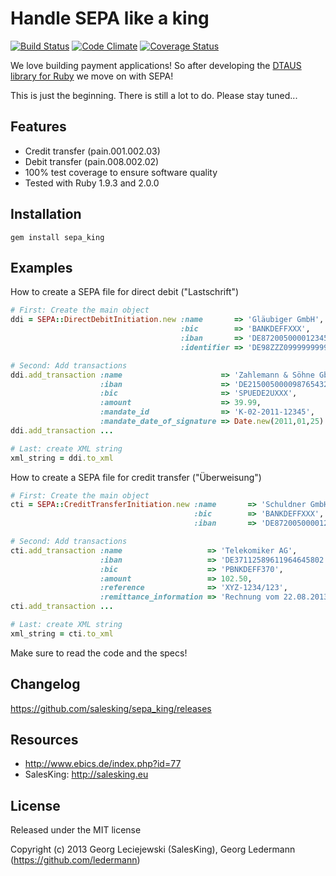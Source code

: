 # Handle SEPA like a king

[![Build Status](https://secure.travis-ci.org/salesking/sepa_king.png)](http://travis-ci.org/salesking/sepa_king)
[![Code Climate](https://codeclimate.com/github/salesking/sepa_king.png)](https://codeclimate.com/github/salesking/sepa_king)
[![Coverage Status](https://coveralls.io/repos/salesking/sepa_king/badge.png)](https://coveralls.io/r/salesking/sepa_king)

We love building payment applications! So after developing the [DTAUS library for Ruby](https://github.com/salesking/king_dtaus) we move on with SEPA!

This is just the beginning. There is still a lot to do. Please stay tuned...


## Features

* Credit transfer (pain.001.002.03)
* Debit transfer (pain.008.002.02)
* 100% test coverage to ensure software quality
* Tested with Ruby 1.9.3 and 2.0.0


## Installation

    gem install sepa_king


## Examples

How to create a SEPA file for direct debit ("Lastschrift")

```ruby
# First: Create the main object
ddi = SEPA::DirectDebitInitiation.new :name       => 'Gläubiger GmbH',
                                      :bic        => 'BANKDEFFXXX',
                                      :iban       => 'DE87200500001234567890',
                                      :identifier => 'DE98ZZZ09999999999'

# Second: Add transactions
ddi.add_transaction :name                      => 'Zahlemann & Söhne GbR',
                    :iban                      => 'DE21500500009876543210',
                    :bic                       => 'SPUEDE2UXXX',
                    :amount                    => 39.99,
                    :mandate_id                => 'K-02-2011-12345',
                    :mandate_date_of_signature => Date.new(2011,01,25)
ddi.add_transaction ...

# Last: create XML string
xml_string = ddi.to_xml
```


How to create a SEPA file for credit transfer ("Überweisung")

```ruby
# First: Create the main object
cti = SEPA::CreditTransferInitiation.new :name       => 'Schuldner GmbH',
                                         :bic        => 'BANKDEFFXXX',
                                         :iban       => 'DE87200500001234567890'

# Second: Add transactions
cti.add_transaction :name                   => 'Telekomiker AG',
                    :iban                   => 'DE37112589611964645802',
                    :bic                    => 'PBNKDEFF370',
                    :amount                 => 102.50,
                    :reference              => 'XYZ-1234/123',
                    :remittance_information => 'Rechnung vom 22.08.2013'
cti.add_transaction ...

# Last: create XML string
xml_string = cti.to_xml
```

Make sure to read the code and the specs!


## Changelog

https://github.com/salesking/sepa_king/releases


## Resources

* http://www.ebics.de/index.php?id=77
* SalesKing: http://salesking.eu


## License

Released under the MIT license

Copyright (c) 2013 Georg Leciejewski (SalesKing), Georg Ledermann (https://github.com/ledermann)
